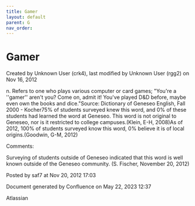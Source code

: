 ```yaml
---
title: Gamer
layout: default
parent: G
nav_order:
---
```


# Gamer

Created by  Unknown User (crk4), last modified by  Unknown User (rgg2) on Nov 16, 2012

n. Refers to one who plays various computer or card games; &quot;You're a ''gamer'' aren't you? Come on, admit it! You've played D&amp;D before, maybe even own the books and dice.&quot;Source: Dictionary of Geneseo English, Fall 2000 - Kocher75% of students surveyed knew this word, and 0% of these students had learned the word at Geneseo. This word is not original to Geneseo, nor is it restricted to college campuses.(Klein, E-H, 2008)As of 2012, 100% of students surveyed know this word, 0% believe it is of local origins.(Goodwin, G-M, 2012)

Comments:

Surveying of students outside of Geneseo indicated that this word is well known outside of the Geneseo community. (S. Fischer, November 20, 2012)

Posted by saf7 at Nov 20, 2012 17:03

Document generated by Confluence on May 22, 2023 12:37

Atlassian
